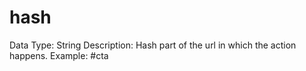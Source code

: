 # hash

Data Type: String
Description: Hash part of the url in which the action happens.
Example: #cta